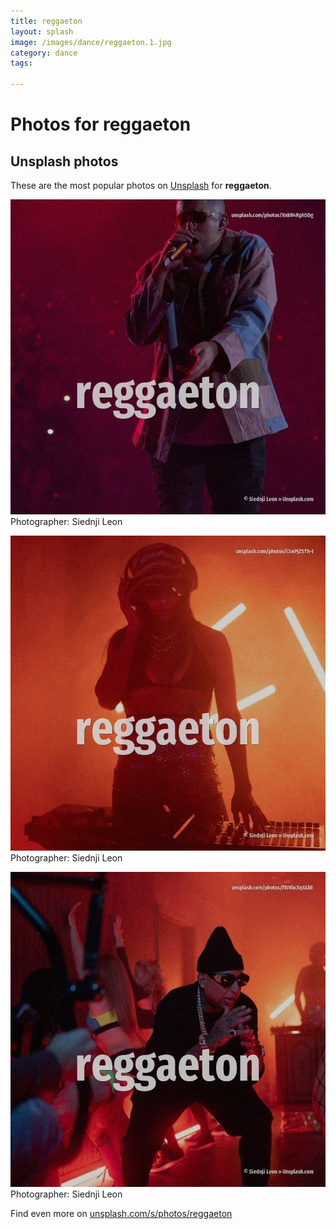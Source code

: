 ```yaml
---
title: reggaeton
layout: splash
image: /images/dance/reggaeton.1.jpg
category: dance
tags:

---
```

# Photos for reggaeton
 
## Unsplash photos
These are the most popular photos on [Unsplash](https://unsplash.com) for **reggaeton**.
 
![reggaeton](/images/dance/reggaeton.1.jpg)
Photographer:  Siednji Leon
 
![reggaeton](/images/dance/reggaeton.2.jpg)
Photographer:  Siednji Leon
 
![reggaeton](/images/dance/reggaeton.3.jpg)
Photographer:  Siednji Leon
 
Find even more on [unsplash.com/s/photos/reggaeton](https://unsplash.com/s/photos/reggaeton)
 

